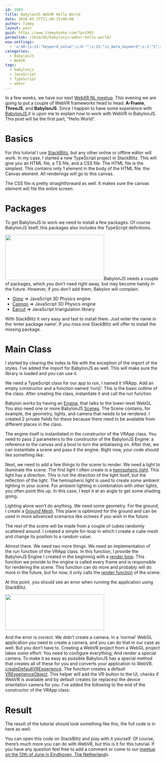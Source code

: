 ```yaml
---
id: 1993
title: BabylonJS WebVR Hello World
date: 2018-05-27T21:49:33+00:00
author: Timmy
layout: post
guid: https://www.timmykokke.com/?p=1993
permalink: /2018/05/babylonjs-webvr-hello-world/
wsw-settings:
  - 'a:48:{s:13:"keyword_value";s:0:"";s:15:"is_meta_keyword";s:1:"1";s:17:"meta_keyword_type";s:4:"tags";s:13:"is_meta_title";s:1:"1";s:10:"meta_title";s:18:"WebVR in BabylonJS";s:19:"is_meta_description";s:1:"1";s:21:"is_meta_robot_noindex";s:0:"";s:22:"is_meta_robot_nofollow";s:0:"";s:19:"is_meta_robot_noodp";s:0:"";s:20:"is_meta_robot_noydir";s:0:"";s:16:"meta_description";s:55:"Tutorial on how to get started using WebVR in BabylonJS";s:17:"is_over_sentences";s:0:"";s:20:"first_over_sentences";s:0:"";s:19:"last_over_sentences";s:0:"";s:16:"is_rich_snippets";s:0:"";s:18:"show_rich_snippets";s:0:"";s:12:"rating_value";s:1:"0";s:13:"review_author";s:0:"";s:14:"review_summary";s:0:"";s:18:"review_description";s:0:"";s:10:"event_name";s:0:"";s:10:"event_date";s:0:"";s:9:"event_url";s:0:"";s:19:"event_location_name";s:0:"";s:21:"event_location_street";s:0:"";s:23:"event_location_locality";s:0:"";s:21:"event_location_region";s:0:"";s:12:"people_fname";s:0:"";s:12:"people_lname";s:0:"";s:15:"people_locality";s:0:"";s:13:"people_region";s:0:"";s:12:"people_title";s:0:"";s:14:"people_homeurl";s:0:"";s:15:"people_photourl";s:0:"";s:12:"product_name";s:0:"";s:16:"product_imageurl";s:0:"";s:19:"product_description";s:0:"";s:14:"product_offers";s:0:"";s:18:"is_social_facebook";s:0:"";s:25:"social_facebook_publisher";s:0:"";s:22:"social_facebook_author";s:0:"";s:21:"social_facebook_title";s:0:"";s:27:"social_facebook_description";s:0:"";s:17:"is_social_twitter";s:0:"";s:20:"social_twitter_title";s:0:"";s:26:"social_twitter_description";s:0:"";s:15:"autolink_anchor";s:0:"";s:19:"is_disable_autolink";s:0:"";}'
categories:
  - BabylonJS
  - WebVR
tags:
  - babylonjs
  - JavaScript
  - TypeScript
  - webvr
---
```

In a few weeks, we have our next [WebXR NL meetup](https://www.meetup.com/webxrnl/). This evening we are going to put a couple of WebVR frameworks head to head: **A-Frame**, **ThreeJS**, and **BabylonJS**. Since I happen to have some experience with <a href="https://babylonjs.com/" rel="noopener" target="_blank">BabylonJS </a>it is upon me to explain how to work with WebVR in BabylonJS. This post will be the first part, &#8220;Hello World&#8221;.

# Basics

For this tutorial I use <a href="https://stackblitz.com/edit/babylonjs-helloworld" rel="noopener">StackBlitz</a>, but any other online or offline editor will work. In my case, I started a new TypeScript project in StackBlitz. This will give you an HTML file, a TS file, and a CSS file. The HTML file is the simplest. This contains only 1 element in the body of the HTML file: the Canvas element. All renderings will go to this canvas.
  

  
The CSS file is pretty straightforward as well. It makes sure the canvas element will file the entire screen.
  


# Packages

To get BabylonJS to work we need to install a few packages. Of course BabylonJS itself, this packages also includes the TypeScript definitions.
  
<img class="aligncenter size-full wp-image-1998" src="https://i1.wp.com/www.timmykokke.com/wp-content/uploads/2018/05/2018-05-26_23-31-16.png?resize=320%2C147&#038;ssl=1" alt="" width="320" height="147" srcset="https://i1.wp.com/www.timmykokke.com/wp-content/uploads/2018/05/2018-05-26_23-31-16.png?w=381&ssl=1 381w, https://i1.wp.com/www.timmykokke.com/wp-content/uploads/2018/05/2018-05-26_23-31-16.png?resize=300%2C138&ssl=1 300w" sizes="(min-width: 900px) 600px, 900px" data-recalc-dims="1" />BabylonJS needs a couple of packages, which you don&#8217;t need right away, but may become handy in the future. However, if you don&#8217;t add them, Babylon will complain.

  * <a href="https://www.npmjs.com/package/oimo" rel="noopener">Oimo</a> => JavaScript 3D Physics engine
  * <a href="https://www.npmjs.com/package/cannon" rel="noopener">Cannon</a> => JavaScript 3D Physics engine
  * <a href="https://www.npmjs.com/search?q=earcut" rel="noopener">Earcut</a> => JavaScript triangulation library

With StackBlitz it very easy and fast to install them. Just enter the name in the &#8216;enter package name&#8217;. If you miss one StackBlitz will offer to install the missing package.

# Main Class

I started by clearing the index.ts file with the exception of the import of the styles. I&#8217;ve added the import for BabylonJS as well. This will make sure the library is loaded and you can use it.

We need a TypeScript class for our app to run, I named it VRApp. Add an empty constructor and a function named &#8216;run()&#8217;. This is the basic outline of the class. After creating the class, instantiate it and call the run function.
  


Babylon works by having an <a href="http://doc.babylonjs.com/api/classes/babylon.engine" rel="noopener">Engine</a>, that talks to the lower-level WebGL. You also need one or more BabylonJS <a href="https://doc.babylonjs.com/api/classes/babylon.scene" rel="noopener">Scenes</a>. The Scene contains, for example, the geometry, lights, and camera that needs to be rendered. I created 2 private fields for these because there need to be available from different places in the class.

The engine itself is instantiated in the constructor of the VRApp class. You need to pass 2 parameters to the constructor of the BabylonJS Engine: a reference to the canvas and a bool to turn the antialiasing on. After that, we can instantiate a scene and pass it the engine. Right now, your code should like something like:
  


Next, we need to add a few things to the scene to render. We need a light to illuminate the scene. The first light I often create is a <a href="https://doc.babylonjs.com/api/classes/babylon.hemisphericlight" rel="noopener">hemispheric light</a>. This light has a direction. This is not the direction of the light itself, but the reflection of the light. The hemispheric light is used to create some ambient lighting in your scene. For ambient lighting in combination with other lights, you often point this up. In this case, I kept it at an angle to get some shading going.
  


Lighting alone won&#8217;t do anything. We need some geometry. For the ground, I create a <a href="https://doc.babylonjs.com/api/classes/babylon.groundmesh" rel="noopener">Ground Mesh</a>. This plane is optimized for the ground and can be used in more advanced scenarios like octrees if you wish in the future.

The rest of the scene will be made from a couple of cubes randomly scattered around. I created a simple for-loop in which I create a cube mesh and change its position to a random value.
  


Almost there. We need two more things. We need an implementation of the _run_ function of the VRApp class. In this function, I provide the BabylonJS Engine I created in the beginning with a <a href="https://doc.babylonjs.com/api/classes/babylon.engine#runrenderloop" rel="noopener">render loop</a>. This function we provide to the engine is called every frame and is responsible for rendering the scene. This function can do more and probably will do more in the future, but for now, it only calls the <a href="https://doc.babylonjs.com/api/classes/babylon.scene#render" rel="noopener">render function</a> of the scene.
  


At this point, you should see an error when running the application using StackBlitz.

[<img class="aligncenter size-full wp-image-2010" src="https://i1.wp.com/www.timmykokke.com/wp-content/uploads/2018/05/2018-05-27_21-46-40.png?resize=320%2C116&#038;ssl=1" alt="" width="320" height="116" srcset="https://i1.wp.com/www.timmykokke.com/wp-content/uploads/2018/05/2018-05-27_21-46-40.png?w=390&ssl=1 390w, https://i1.wp.com/www.timmykokke.com/wp-content/uploads/2018/05/2018-05-27_21-46-40.png?resize=300%2C108&ssl=1 300w" sizes="(min-width: 900px) 600px, 900px" data-recalc-dims="1" />](https://i1.wp.com/www.timmykokke.com/wp-content/uploads/2018/05/2018-05-27_21-46-40.png?ssl=1)

And the error is correct. We didn&#8217;t create a camera. In a &#8216;normal&#8217; WebGL application you need to create a camera, and you can do that in our case as well. But you don&#8217;t have to. Creating a WebVR project from a WebGL project takes some effort: You need to configure everything; And render a special camera. To make it as easy as possible BabylonJS has a special method that creates all of these for you and converts your application to WebVR, <a href="https://doc.babylonjs.com/api/classes/babylon.scene#createdefaultvrexperience" rel="noopener">createDefaultVRExperience</a>. The function creates a default <a href="https://doc.babylonjs.com/api/classes/babylon.vrexperiencehelper" rel="noopener">VRExperienceObject</a>. This helper will add the VR-button to the UI, checks if WebVR is available and by default creates (or replaces) the device orientation camera for you. I&#8217;ve added the following to the end of the constructor of the VRApp class:
  


# Result

The result of the tutorial should look something like this, the full code is in here as well:
  

  
You can open this code on StackBlitz and play with it yourself. Of course, there&#8217;s much more you can do with WebVR, but this is it for this tutorial. If you have any question feel free to add a comment or come to our <a href="https://www.meetup.com/webxrnl/events/250348403/" rel="noopener">meetup on the 12th of June in Eindhoven, The Netherland</a>s.